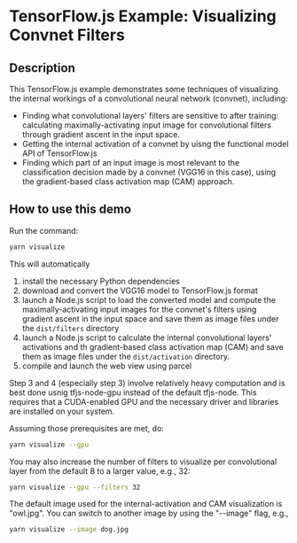 # TensorFlow.js Example: Visualizing Convnet Filters

## Description

This TensorFlow.js example demonstrates some techniques of visualizing
the internal workings of a convolutional neural network (convnet), including:

- Finding what convolutional layers' filters are sensitive to after
  training: calculating maximally-activating input image for
  convolutional filters through gradient ascent in the input space.
- Getting the internal activation of a convnet by uisng the
  functional model API of TensorFlow.js
- Finding which part of an input image is most relevant to the
  classification decision made by a convnet (VGG16 in this case),
  using the gradient-based class activation map (CAM) approach.

## How to use this demo

Run the command:
```sh
yarn visualize
```

This will automatically

1. install the necessary Python dependencies
2. download and convert the VGG16 model to TensorFlow.js format
3. launch a Node.js script to load the converted model and compute
   the maximally-activating input images for the convnet's filters
   using gradient ascent in the input space and save them as image
   files under the `dist/filters` directory
4. launch a Node.js script to calculate the internal convolutional
   layers' activations and th gradient-based class activation
   map (CAM) and save them as image files under the
   `dist/activation` directory.
5. compile and launch the web view using parcel

Step 3 and 4 (especially step 3) involve relatively heavy computation
and is best done usnig tfjs-node-gpu instead of the default
tfjs-node. This requires that a CUDA-enabled GPU and the necessary
driver and libraries are installed on your system.

Assuming those prerequisites are met, do:

```sh
yarn visualize --gpu
```

You may also increase the number of filters to visualize per convolutional
layer from the default 8 to a larger value, e.g., 32:

```sh
yarn visualize --gpu --filters 32
```

The default image used for the internal-activation and CAM visualization is
"owl.jpg". You can switch to another image by using the "--image" flag, e.g.,

```sh
yarn visualize --image dog.jpg
```
